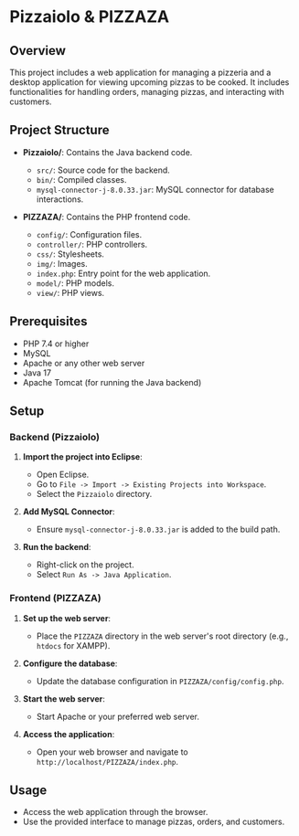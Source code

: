 # Pizzaiolo & PIZZAZA

## Overview

This project includes a web application for managing a pizzeria and a desktop application for viewing upcoming pizzas to be cooked. It includes functionalities for handling orders, managing pizzas, and interacting with customers.

## Project Structure

- **Pizzaiolo/**: Contains the Java backend code.
  - `src/`: Source code for the backend.
  - `bin/`: Compiled classes.
  - `mysql-connector-j-8.0.33.jar`: MySQL connector for database interactions.

- **PIZZAZA/**: Contains the PHP frontend code.
  - `config/`: Configuration files.
  - `controller/`: PHP controllers.
  - `css/`: Stylesheets.
  - `img/`: Images.
  - `index.php`: Entry point for the web application.
  - `model/`: PHP models.
  - `view/`: PHP views.

## Prerequisites

- PHP 7.4 or higher
- MySQL
- Apache or any other web server
- Java 17
- Apache Tomcat (for running the Java backend)

## Setup

### Backend (Pizzaiolo)

1. **Import the project into Eclipse**:
   - Open Eclipse.
   - Go to `File -> Import -> Existing Projects into Workspace`.
   - Select the `Pizzaiolo` directory.

2. **Add MySQL Connector**:
   - Ensure `mysql-connector-j-8.0.33.jar` is added to the build path.

3. **Run the backend**:
   - Right-click on the project.
   - Select `Run As -> Java Application`.

### Frontend (PIZZAZA)

1. **Set up the web server**:
   - Place the `PIZZAZA` directory in the web server's root directory (e.g., `htdocs` for XAMPP).

2. **Configure the database**:
   - Update the database configuration in `PIZZAZA/config/config.php`.

3. **Start the web server**:
   - Start Apache or your preferred web server.

4. **Access the application**:
   - Open your web browser and navigate to `http://localhost/PIZZAZA/index.php`.

## Usage

- Access the web application through the browser.
- Use the provided interface to manage pizzas, orders, and customers.